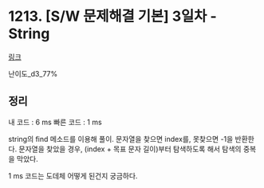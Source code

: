 # 1213. [S/W 문제해결 기본] 3일차 - String

[링크]([link](https://swexpertacademy.com/main/code/problem/problemDetail.do?contestProbId=AV14P0c6AAUCFAYi))

난이도\_d3\_77%

## 정리

내 코드 : 6 ms
빠른 코드 : 1 ms

string의 find 메소드를 이용해 풀이.
문자열을 찾으면 index를, 못찾으면 -1을 반환한다.
문자열을 찾았을 경우, (index + 목표 문자 길이)부터 탐색하도록 해서 탐색의 중복을 막았다.

1 ms 코드는 도데체 어떻게 된건지 궁금하다.
